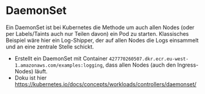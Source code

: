 # DaemonSet


Ein DaemonSet ist bei Kubernetes die Methode um auch allen Nodes (oder per Labels/Taints auch nur Teilen davon) ein Pod zu starten. Klassisches Beispiel wäre hier ein Log-Shipper, der auf allen Nodes die Logs einsammelt und an eine zentrale Stelle schickt.

- Erstellt ein DaemonSet mit Container `427770260507.dkr.ecr.eu-west-1.amazonaws.com/examples:logging`, dass allen Nodes (auch den Ingress-Nodes) läuft. 
- Doku ist hier https://kubernetes.io/docs/concepts/workloads/controllers/daemonset/